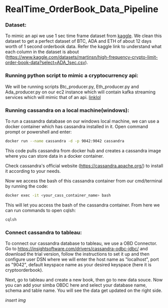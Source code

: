 # RealTime_OrderBook_Data_Pipeline

### Dataset:
To mimic an api we use 1 sec time frame dataset from [kaggle](https://www.kaggle.com/datasets/martinsn/high-frequency-crypto-limit-order-book-data?select=ADA_1sec.csv). We clean this dataset to get a perfect dataset of BTC, ADA and ETH of about 12 days worth of 1 second orderbook data. Refer the kaggle link to understand what each column in the dataset is about (https://www.kaggle.com/datasets/martinsn/high-frequency-crypto-limit-order-book-data?select=ADA_1sec.csv). 

### Running python script to mimic a cryptocurrency api:
We will be running scripts Btc_producer.py, Eth_producer.py and Ada_producer.py on our ec2 instance which will contain kafka streaming services which will mimic that of an api. [linklol](Data)

### Running cassandra on a local machine(windows):
To run a cassandra database on our windows local machine, we can use a docker container which has cassandra installed in it. Open command prompt or powershell and enter:

```bash
docker run --name cassandra -d -p 9042:9042 cassandra
```
This code pulls cassandra from docker hub and creates a cassandra image where you can store data in a docker container.

Check cassandra's official website (https://cassandra.apache.org/) to install it according to your needs.

Now we access the bash of this cassandra container from our cmd/terminal by running the code:
```bash
docker exec -it <your_cass_container_name> bash
```
This will let you access the bash of the cassandra container. From here we can run commands to open cqlsh:

```bash
cqlsh
```

### Connect cassandra to tableau:
To connect our cassandra database to tableau, we use a OBD Connector. Go to https://insightsoftware.com/drivers/cassandra-odbc-jdbc/ and download the trial version, follow the instructions to set it up and
then configure user DSN where we will enter the host name as "localhost", port as "9042", default keyspace name as your desired keyspace (here it is cryptoorderbook).

Next, go to tableau and create a new book, then go to new data souce. Now you can add your simba OBDC here and select your database name, schema and table name. You will see the data get updated on the right side.

*insert img*

